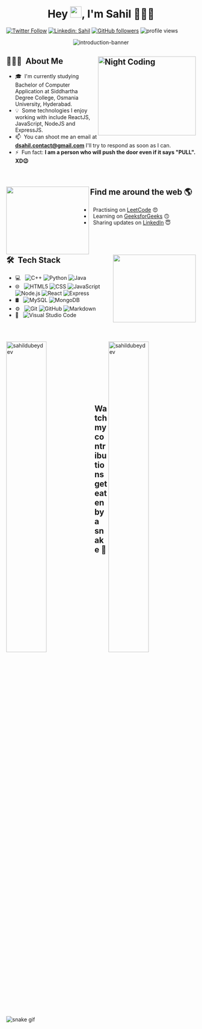 <!-- Greetings -->

<h1 align="center">Hey <img src="https://raw.githubusercontent.com/aemmadi/aemmadi/master/wave.gif" width="30px">, I'm Sahil 👨🏾‍💻</h1>  

[![Twitter Follow](https://img.shields.io/twitter/follow/sahildubey_?label=Follow)](https://twitter.com/intent/follow?screen_name=sahildubey_)
[![Linkedin: Sahil](https://img.shields.io/badge/-Sahil-blue?style=flat-square&logo=Linkedin&logoColor=white&link=https://www.linkedin.com/in/sahil-dubey/)](https://www.linkedin.com/in/sahil-dubey/)
[![GitHub followers](https://img.shields.io/github/followers/sahildubeydev?label=Follow&style=social)](https://github.com/sahildubeydev)
<img alt = "profile views" src="https://komarev.com/ghpvc/?username=sahildubeydev&color=brightgreen"> 

<div align="center">
<img src="https://user-images.githubusercontent.com/48377225/194700495-177ce7d2-16ee-499c-b99b-efb16d77fe95.png" alt="introduction-banner" />
</div>

<!-- About Me -->
## 👨🏾‍💻 &nbsp;About Me<img alt="Night Coding" width="260px" height="210px" src="https://user-images.githubusercontent.com/48377225/194701589-8848ee86-034d-44e3-b05d-f7135b9a65f8.gif" align="right"/>

- 🎓 &nbsp;I'm currently studying Bachelor of Computer Application at Siddhartha Degree College, Osmania University, Hyderabad.
- 💡 &nbsp;Some technologies I enjoy working with include ReactJS, JavaScript, NodeJS and ExpressJS.  
- 📫 &nbsp;You can shoot me an email at **dsahil.contact@gmail.com** I'll try to respond as soon as I can.
- ⚡ &nbsp;Fun fact: **I am a person who will push the door even if it says \"PULL\". XD😉**
<!-- <img alt="Degree" width="50px" height="50px" src="https://user-images.githubusercontent.com/48377225/194800441-9cd5c1ef-117c-414a-91e7-6a44c3428143.mp4"/> -->
<br/>

<!-- Find Me -->
## Find me around the web 🌎<a href="https://www.linkedin.com/in/sahil-dubey/"><img align="left" width="220px" height="180px" src="https://user-images.githubusercontent.com/48377225/194701811-9ec16f0b-e6a0-4dd1-b0fe-12924f310428.gif"></a>

- &nbsp;&nbsp;Practising on <a href="https://leetcode.com/sahildubey/">LeetCode</a> 😍
- &nbsp;&nbsp;Learning on <a href="https://auth.geeksforgeeks.org/user/sahil_dubey/">GeeksforGeeks</a> 🙃
- &nbsp;&nbsp;Sharing updates on <a href="https://www.linkedin.com/in/sahil-dubey/">LinkedIn</a> 😇

<br/><br/>

<!-- Tech Stack -->
## 🛠 &nbsp;Tech Stack <a href="https://www.linkedin.com/in/sahil-dubey/"><img align="right" width="220px" height="180px" src="https://user-images.githubusercontent.com/48377225/194987989-ec089b99-a858-48f9-a1c9-cdeecb1e9079.gif"></a>


- 💻 &nbsp;
  ![C++](https://img.shields.io/badge/-C++-333333?style=flat&logo=C%2B%2B&logoColor=00599C)
  ![Python](https://img.shields.io/badge/-Python-333333?style=flat&logo=python)
  ![Java](https://img.shields.io/badge/-Java-333333?style=flat&logo=Java&logoColor=007396)
- 🌐 &nbsp;
  ![HTML5](https://img.shields.io/badge/-HTML5-333333?style=flat&logo=HTML5)
  ![CSS](https://img.shields.io/badge/-CSS-333333?style=flat&logo=CSS3&logoColor=1572B6)
  ![JavaScript](https://img.shields.io/badge/-JavaScript-333333?style=flat&logo=javascript)
  ![Node.js](https://img.shields.io/badge/-Node.js-333333?style=flat&logo=node.js)
  ![React](https://img.shields.io/badge/-React-333333?style=flat&logo=react)
  ![Express](https://img.shields.io/badge/-Express-333333?style=flat&logo=express)
- 🛢 &nbsp;
  ![MySQL](https://img.shields.io/badge/-MySQL-333333?style=flat&logo=mysql)
  ![MongoDB](https://img.shields.io/badge/MongoDB-333333?style=flat&logo=mongodb)
- ⚙️ &nbsp;
  ![Git](https://img.shields.io/badge/-Git-333333?style=flat&logo=git)
  ![GitHub](https://img.shields.io/badge/-GitHub-333333?style=flat&logo=github)
  ![Markdown](https://img.shields.io/badge/-Markdown-333333?style=flat&logo=markdown)
- 🔧 &nbsp;
  ![Visual Studio Code](https://img.shields.io/badge/-Visual%20Studio%20Code-333333?style=flat&logo=visual-studio-code&logoColor=007ACC)
  
<br/><br/>
<!--Contribution-->
<div display="flex">
<img align="left" width="46%" src="https://github-readme-stats.vercel.app/api?username=sahildubeydev&show_icons=true&locale=en" alt="sahildubeydev" /><img align="right" width="46%" src="https://github-readme-streak-stats.herokuapp.com/?user=sahildubeydev&" alt="sahildubeydev" />
</div>

<br/><br/><br/><br/><br/><br/><br/><br/>

<!-- Snake -->
## Watch my contributions get eaten by a snake 🐍
![snake gif](https://github.com/sahildubeydev/sahildubeydev/blob/output/github-contribution-grid-snake.svg)
